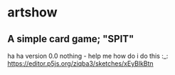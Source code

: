 # artshow

## A simple card game; "SPIT"


ha ha version 0.0 
nothing - help me how do i do this :_:
https://editor.p5js.org/ziqba3/sketches/xEyBlkBtn
